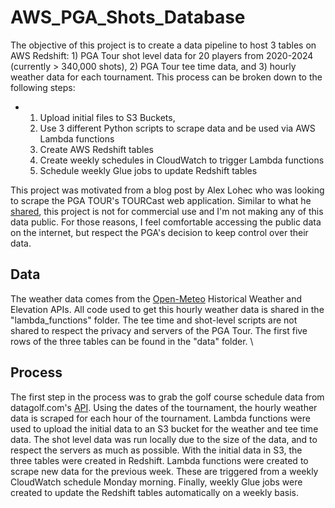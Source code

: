 # AWS_PGA_Shots_Database

The objective of this project is to create a data pipeline to host 3 tables on AWS Redshift: 1) PGA Tour shot level data for 20 players from 2020-2024 (currently > 340,000 shots), 2) PGA Tour tee time data, and 3) hourly weather data for each tournament. This process can be broken down to the following steps: 

-   1. Upload initial files to S3 Buckets,
    2. Use 3 different Python scripts to scrape data and be used via AWS Lambda functions
    3. Create AWS Redshift tables
    4. Create weekly schedules in CloudWatch to trigger Lambda functions
    5. Schedule weekly Glue jobs to update Redshift tables

This project was motivated from a blog post by Alex Lohec who was looking to scrape the PGA TOUR's TOURCast web application. Similar to what he [shared](https://alexlohec.com/posts/2021-04-14-scrape/), this project is not for commercial use and I'm not making any of this data public. For those reasons, I feel comfortable accessing the public data on the internet, but respect the PGA's decision to keep control over their data. 

## Data
The weather data comes from the [Open-Meteo](https://open-meteo.com/) Historical Weather and Elevation APIs. All code used to get this hourly weather data is shared in the "lambda_functions" folder. The tee time and shot-level scripts are not shared to respect the privacy and servers of the PGA Tour. The first five rows of the three tables can be found in the "data" folder. \

## Process
The first step in the process was to grab the golf course schedule data from datagolf.com's [API](https://datagolf.com/api-access). Using the dates of the tournament, the hourly weather data is scraped for each hour of the tournament. Lambda functions were used to upload the initial data to an S3 bucket for the weather and tee time data. The shot level data was run locally due to the size of the data, and to respect the servers as much as possible. With the initial data in S3, the three tables were created in Redshift. Lambda functions were created to scrape new data for the previous week. These are triggered from a weekly CloudWatch schedule Monday morning. Finally, weekly Glue jobs were created to update the Redshift tables automatically on a weekly basis. 
